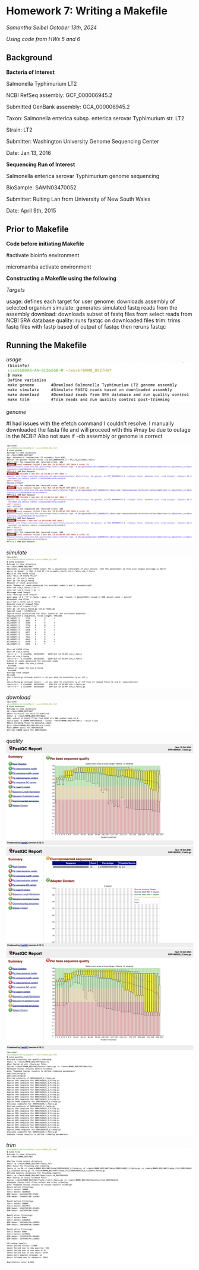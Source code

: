 # Homework 7: Writing a Makefile
*Samantha Seibel October 13th, 2024*

*Using code from HWs 5 and 6*

## Background

**Bacteria of Interest**

Salmonella Typhimurium LT2

NCBI RefSeq assembly: GCF_000006945.2

Submitted GenBank assembly: GCA_000006945.2

Taxon: Salmonella enterica subsp. enterica serovar Typhimurium str. LT2

Strain: LT2

Submitter: Washington University Genome Sequencing Center

Date: Jan 13, 2016

**Sequencing Run of Interest**

Salmonella enterica serovar Typhimurium genome sequencing

BioSample: SAMN03470052

Submitter: Ruiting Lan from University of New South Wales

Date: April 9th, 2015

## Prior to Makefile

**Code before initiating Makefile**

#activate bioinfo environment

micromamba activate environment

**Constructing a Makefile using the following**

*Targets*

usage: defines each target for user
genome: downloads assembly of selected organism
simulate: generates simulated fastq reads from the assembly
download: downloads subset of fastq files from select reads from NCBI SRA database
quality: runs fastqc on downloaded files
trim: trims fastq files with fastp based of output of fastqc then reruns fastqc

## Running the Makefile

*usage*
![Screenshot](HW7_Screenshot1.png)



*genome*

#I had issues with the efetch command I couldn't resolve. I manually downloaded the fasta file and will proceed with this
#may be due to outage in the NCBI? Also not sure if -db assembly or genome is correct

![Screenshot](HW7_Screenshot2.png)

*simulate*
![Screenshot](HW7_Screenshot3.png)
![Screenshot](HW7_Screenshot4.png)

*download*
![Screenshot](HW7_Screenshot5.png)

*quality*
![Screenshot](HW7_Screenshot6.png)
![Screenshot](HW7_Screenshot7.png)
![Screenshot](HW7_Screenshot8.png)
![Screenshot](HW7_Screenshot9.png)

*trim*
![Screenshot](HW7_Screenshot10.png)



